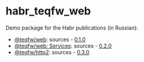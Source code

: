 # habr_teqfw_web

Demo package for the Habr publications (in Russian):
* [@teqfw/web](https://habr.com/ru/post/567630/): sources - [0.1.0](https://github.com/flancer64/habr_teqfw_web/tree/0.1.0)
* [@teqfw/web: Services](https://habr.com/ru/post/568044/): sources - [0.2.0](https://github.com/flancer64/habr_teqfw_web/tree/0.2.0)
* [@teqfw/http2](https://habr.com/ru/post/568578/): sources - [0.3.0](https://github.com/flancer64/habr_teqfw_web/tree/0.3.0)
